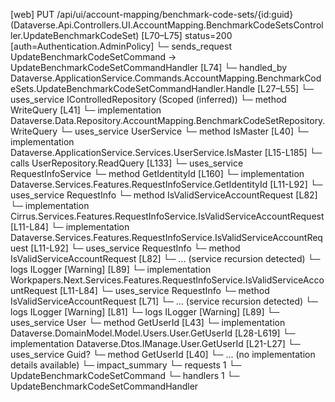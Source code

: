[web] PUT /api/ui/account-mapping/benchmark-code-sets/{id:guid}  (Dataverse.Api.Controllers.UI.AccountMapping.BenchmarkCodeSetsController.UpdateBenchmarkCodeSet)  [L70–L75] status=200 [auth=Authentication.AdminPolicy]
  └─ sends_request UpdateBenchmarkCodeSetCommand -> UpdateBenchmarkCodeSetCommandHandler [L74]
    └─ handled_by Dataverse.ApplicationService.Commands.AccountMapping.BenchmarkCodeSets.UpdateBenchmarkCodeSetCommandHandler.Handle [L27–L55]
      └─ uses_service IControlledRepository<BenchmarkCodeSet> (Scoped (inferred))
        └─ method WriteQuery [L41]
          └─ implementation Dataverse.Data.Repository.AccountMapping.BenchmarkCodeSetRepository.WriteQuery
      └─ uses_service UserService
        └─ method IsMaster [L40]
          └─ implementation Dataverse.ApplicationService.Services.UserService.IsMaster [L15-L185]
            └─ calls UserRepository.ReadQuery [L133]
            └─ uses_service RequestInfoService
              └─ method GetIdentityId [L160]
                └─ implementation Dataverse.Services.Features.RequestInfoService.GetIdentityId [L11-L92]
                  └─ uses_service RequestInfo
                    └─ method IsValidServiceAccountRequest [L82]
                      └─ implementation Cirrus.Services.Features.RequestInfoService.IsValidServiceAccountRequest [L11-L84]
                      └─ implementation Dataverse.Services.Features.RequestInfoService.IsValidServiceAccountRequest [L11-L92]
                        └─ uses_service RequestInfo
                          └─ method IsValidServiceAccountRequest [L82]
                            └─ ... (service recursion detected)
                        └─ logs ILogger<IRequestInfoService> [Warning] [L89]
                      └─ implementation Workpapers.Next.Services.Features.RequestInfoService.IsValidServiceAccountRequest [L11-L84]
                        └─ uses_service RequestInfo
                          └─ method IsValidServiceAccountRequest [L71]
                            └─ ... (service recursion detected)
                        └─ logs ILogger<IRequestInfoService> [Warning] [L81]
                  └─ logs ILogger<IRequestInfoService> [Warning] [L89]
            └─ uses_service User
              └─ method GetUserId [L43]
                └─ implementation Dataverse.DomainModel.Model.Users.User.GetUserId [L28-L619]
                └─ implementation Dataverse.Dtos.IManage.User.GetUserId [L21-L27]
            └─ uses_service Guid?
              └─ method GetUserId [L40]
                └─ ... (no implementation details available)
  └─ impact_summary
    └─ requests 1
      └─ UpdateBenchmarkCodeSetCommand
    └─ handlers 1
      └─ UpdateBenchmarkCodeSetCommandHandler

